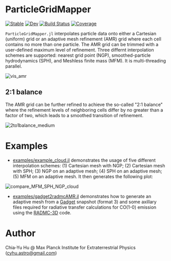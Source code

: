 # ParticleGridMapper

[![Stable](https://img.shields.io/badge/docs-stable-blue.svg)](https://huchiayu.github.io/ParticleGridMapper.jl/stable)
[![Dev](https://img.shields.io/badge/docs-dev-blue.svg)](https://huchiayu.github.io/ParticleGridMapper.jl/dev)
[![Build Status](https://github.com/huchiayu/ParticleGridMapper.jl/workflows/CI/badge.svg)](https://github.com/huchiayu/ParticleGridMapper.jl/actions)
[![Coverage](https://codecov.io/gh/huchiayu/ParticleGridMapper.jl/branch/master/graph/badge.svg)](https://codecov.io/gh/huchiayu/ParticleGridMapper.jl)


```ParticleGridMapper.jl``` interpolates particle data onto either a Cartesian (uniform) grid or an adaptive mesh refinement (AMR) grid where each cell contains no more than one particle. The AMR grid can be trimmed with a user-defined maximum level of refinement. Three differnt interpolation schemes are supported: nearest grid point (NGP), smoothed-particle hydrodynamics (SPH), and Meshless finite mass (MFM). It is multi-threading parallel.

![vis_amr](https://user-images.githubusercontent.com/23061774/137218103-79a368f5-1de1-42a0-836a-3530e2a03ffa.png)

## 2:1 balance

The AMR grid can be further refined to achieve the so-called "2:1 balance" where the refinement levels of neighboring cells differ by no greater than a factor of two, which leads to a smoothed transition of refinement.

![2to1balance_medium](https://user-images.githubusercontent.com/23061774/137220920-c9c07570-d658-4fb8-b34c-2c305196c67b.gif)


# Examples

 - [examples/example_cloud.jl](https://github.com/huchiayu/ParticleGridMapper.jl/blob/master/examples/example_cloud.jl) demonstrates the usage of five different interpolation schemes: (1) Cartesian mesh with NGP; (2) Cartesian mesh with SPH; (3) NGP on an adaptive mesh; (4) SPH on an adaptive mesh; (5) MFM on an adaptive mesh. It then generates the following plot:

![compare_MFM_SPH_NGP_cloud](https://user-images.githubusercontent.com/23061774/148554036-fe67d4b4-5f02-41bf-a079-7f93c46ec2d7.png)

 - [examples/gadget2radmcAMR.jl](https://github.com/huchiayu/ParticleGridMapper.jl/blob/master/examples/gadget2radmcAMR.jl) demonstrates how to generate an adaptive mesh from a [Gadget](https://wwwmpa.mpa-garching.mpg.de/gadget4/) snapshot (format 3) and some axillary files required for radiative transfer calculations for CO(1-0) emission using the [RADMC-3D](https://www.ita.uni-heidelberg.de/~dullemond/software/radmc-3d/) code.

# Author
Chia-Yu Hu @ Max Planck Institute for Extraterrestrial Physics 
(cyhu.astro@gmail.com)
